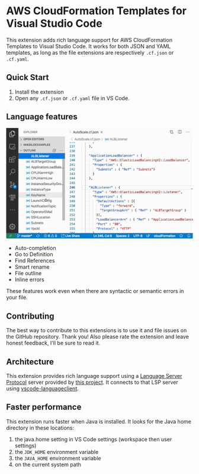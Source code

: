 # AWS CloudFormation Templates for Visual Studio Code
This extension adds rich language support for AWS CloudFormation Templates to Visual Studio Code. It works for both JSON and YAML templates, as long as the file extensions are respectively `.cf.json` or `.cf.yaml`.

## Quick Start
1. Install the extension
2. Open any `.cf.json` or `.cf.yaml` file in VS Code.

## Language features

![Features demo](https://github.com/keyboardDrummer/cloudformation-ide-tooling/raw/master/vscode-extension/images/demo.gif)

- Auto-completion
- Go to Definition
- Find References
- Smart rename
- File outline
- Inline errors

These features work even when there are syntactic or semantic errors in your file.

## Contributing
The best way to contribute to this extensions is to use it and file issues on the GitHub repository. Thank you! Also please rate the extension and leave honest feedback, I'll be sure to read it.

## Architecture
This extension provides rich language support using a [Language Server Protocol](https://microsoft.github.io/language-server-protocol/) server provided by [this project](../languageServer). It connects to that LSP server using [vscode-languageclient](https://www.npmjs.com/package/vscode-languageclient).

## Faster performance
This extension runs faster when Java is installed. It looks for the Java home directory in these locations:

1. the java.home setting in VS Code settings (workspace then user settings)
1. the `JDK_HOME` environment variable
1. the `JAVA_HOME` environment variable
1. on the current system path
